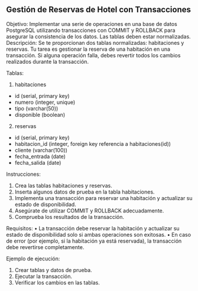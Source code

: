 ## Gestión de Reservas de Hotel con Transacciones

Objetivo: Implementar una serie de operaciones en una base de datos PostgreSQL utilizando transacciones con COMMIT y ROLLBACK para asegurar la consistencia de los datos. Las tablas deben estar normalizadas.
Descripción: Se te proporcionan dos tablas normalizadas: habitaciones y reservas. Tu tarea es gestionar la reserva de una habitación en una transacción. Si alguna operación falla, debes revertir todos los cambios realizados durante la transacción.

Tablas:
1.	habitaciones
  -	id (serial, primary key)
  -	numero (integer, unique)
  -	tipo (varchar(50))
  -	disponible (boolean)
2.	reservas
  -	id (serial, primary key)
  -	habitacion_id (integer, foreign key referencia a habitaciones(id))
  -	cliente (varchar(100))
  -	fecha_entrada (date)
  -	fecha_salida (date)

Instrucciones:
1.	Crea las tablas habitaciones y reservas.
2.	Inserta algunos datos de prueba en la tabla habitaciones.
3.	Implementa una transacción para reservar una habitación y actualizar su estado de disponibilidad.
4.	Asegúrate de utilizar COMMIT y ROLLBACK adecuadamente.
5.	Comprueba los resultados de la transacción.

Requisitos:
  •	La transacción debe reservar la habitación y actualizar su estado de disponibilidad solo si ambas operaciones son exitosas.
  •	En caso de error (por ejemplo, si la habitación ya está reservada), la transacción debe revertirse completamente.

Ejemplo de ejecución:
1.	Crear tablas y datos de prueba.
2.	Ejecutar la transacción.
3.	Verificar los cambios en las tablas.

